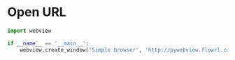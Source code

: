 # Open URL


``` python
import webview

if __name__ == '__main__':
    webview.create_window('Simple browser', 'http://pywebview.flowrl.com')
```